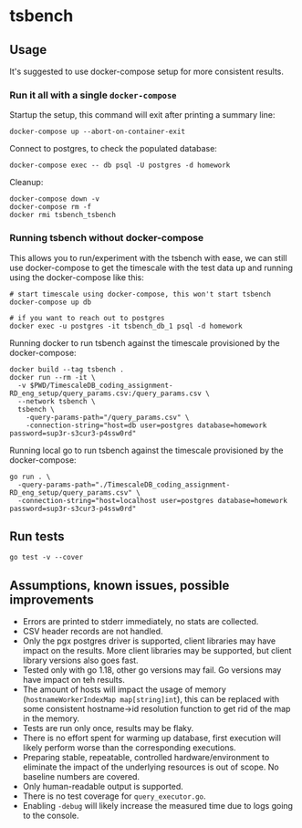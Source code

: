 # tsbench

## Usage

It's suggested to use docker-compose setup for more consistent results.

### Run it all with a single `docker-compose`

Startup the setup, this command will exit after printing a summary line:

```shell
docker-compose up --abort-on-container-exit
```

Connect to postgres, to check the populated database:

```shell
docker-compose exec -- db psql -U postgres -d homework
```

Cleanup:

```shell
docker-compose down -v
docker-compose rm -f
docker rmi tsbench_tsbench
```

### Running tsbench without docker-compose

This allows you to run/experiment with the tsbench with ease,
we can still use docker-compose to get the timescale with the test data
up and running using the docker-compose like this:


```shell
# start timescale using docker-compose, this won't start tsbench
docker-compose up db

# if you want to reach out to postgres
docker exec -u postgres -it tsbench_db_1 psql -d homework
```

Running docker to run tsbench against the timescale provisioned by the docker-compose:

```shell
docker build --tag tsbench .
docker run --rm -it \
  -v $PWD/TimescaleDB_coding_assignment-RD_eng_setup/query_params.csv:/query_params.csv \
  --network tsbench \
  tsbench \
    -query-params-path="/query_params.csv" \
    -connection-string="host=db user=postgres database=homework password=sup3r-s3cur3-p4ssw0rd"
```

Running local go to run tsbench against the timescale provisioned by the docker-compose:

```shell
go run . \
  -query-params-path="./TimescaleDB_coding_assignment-RD_eng_setup/query_params.csv" \
  -connection-string="host=localhost user=postgres database=homework password=sup3r-s3cur3-p4ssw0rd"
```

## Run tests

```shell
go test -v --cover
```

## Assumptions, known issues, possible improvements

* Errors are printed to stderr immediately, no stats are collected.
* CSV header records are not handled.
* Only the pgx postgres driver is supported, client libraries may have impact on the results.
  More client libraries may be supported, but client library versions also goes fast.
* Tested only with go 1.18, other go versions may fail. Go versions may have impact on teh results.
* The amount of hosts will impact the usage of memory (`hostnameWorkerIndexMap map[string]int`),
  this can be replaced with some consistent hostname->id resolution function to get rid of the map in the memory. 
* Tests are run only once, results may be flaky.
* There is no effort spent for warming up database, first execution will likely perform worse than the corresponding
  executions.
* Preparing stable, repeatable, controlled hardware/environment to eliminate the impact of the underlying resources
  is out of scope. No baseline numbers are covered.
* Only human-readable output is supported.
* There is no test coverage for `query_executor.go`.
* Enabling `-debug` will likely increase the measured time due to logs going to the console.
